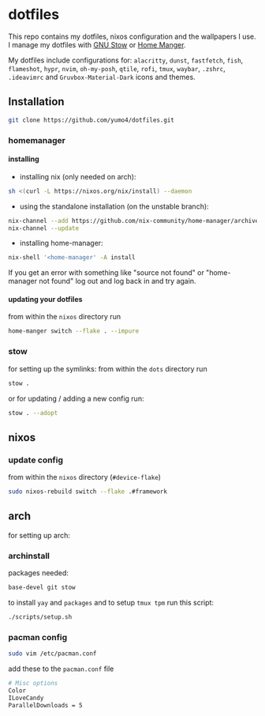 # dotfiles

This repo contains my dotfiles, nixos configuration and the wallpapers I use.
I manage my dotfiles with [GNU Stow](https://www.gnu.org/software/stow/) or [Home Manger](https://nix-community.github.io/home-manager/).

My dotfiles include configurations for: `alacritty`, `dunst`, `fastfetch`, `fish`, `flameshot`, `hypr`, `nvim`, `oh-my-posh`, `qtile`, `rofi`, `tmux`, `waybar`, `.zshrc`, `.ideavimrc` and `Gruvbox-Material-Dark` icons and themes.

## Installation
```bash
git clone https://github.com/yumo4/dotfiles.git
```
### homemanager
#### installing 
- installing nix (only needed on arch):
```bash
sh <(curl -L https://nixos.org/nix/install) --daemon
```
- using the standalone installation (on the unstable branch):
```bash
nix-channel --add https://github.com/nix-community/home-manager/archive/master.tar.gz home-manager
nix-channel --update
```
- installing home-manager:
```bash
nix-shell '<home-manager' -A install
```
If you get an error with something like "source not found" or "home-manager not found" log out and log back in and try again.
#### updating your dotfiles
from within the `nixos` directory run
```bash
home-manger switch --flake . --impure
```

### stow
for setting up the symlinks: from within the `dots` directory run
```bash
stow .
```
or for updating / adding a new config run:
```bash
stow . --adopt
```

## nixos

### update config
from within the `nixos` directory (`#device-flake`)
```bash
sudo nixos-rebuild switch --flake .#framework
```

## arch
<setup>
for setting up arch:

### archinstall
packages needed:
```bash
base-devel git stow
```
to install `yay` and `packages` and to setup `tmux tpm` run this script:
```bash
./scripts/setup.sh
```

### pacman config
```bash
sudo vim /etc/pacman.conf
```
add these to the `pacman.conf` file
```bash
# Misc options
Color
ILoveCandy
ParallelDownloads = 5
```
</setup>
